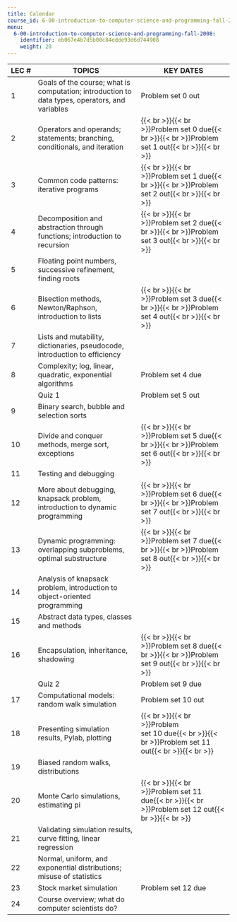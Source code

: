 ```yaml
---
title: Calendar
course_id: 6-00-introduction-to-computer-science-and-programming-fall-2008
menu:
  6-00-introduction-to-computer-science-and-programming-fall-2008:
    identifier: eb067e4b7d5b00c84edde93d6d744908
    weight: 20
---
```

| LEC # | TOPICS | KEY DATES |
| --- | --- | --- |
| 1 | Goals of the course; what is computation; introduction to data types, operators, and variables | Problem set 0 out |
| 2 | Operators and operands; statements; branching, conditionals, and iteration | {{< br >}}{{< br >}}Problem set 0 due{{< br >}}{{< br >}}Problem set 1 out{{< br >}}{{< br >}} |
| 3 | Common code patterns: iterative programs | {{< br >}}{{< br >}}Problem set 1 due{{< br >}}{{< br >}}Problem set 2 out{{< br >}}{{< br >}} |
| 4 | Decomposition and abstraction through functions; introduction to recursion | {{< br >}}{{< br >}}Problem set 2 due{{< br >}}{{< br >}}Problem set 3 out{{< br >}}{{< br >}} |
| 5 | Floating point numbers, successive refinement, finding roots |   |
| 6 | Bisection methods, Newton/Raphson, introduction to lists | {{< br >}}{{< br >}}Problem set 3 due{{< br >}}{{< br >}}Problem set 4 out{{< br >}}{{< br >}} |
| 7 | Lists and mutability, dictionaries, pseudocode, introduction to efficiency |   |
| 8 | Complexity; log, linear, quadratic, exponential algorithms | Problem set 4 due |
|   | Quiz 1 | Problem set 5 out |
| 9 | Binary search, bubble and selection sorts |   |
| 10 | Divide and conquer methods, merge sort, exceptions | {{< br >}}{{< br >}}Problem set 5 due{{< br >}}{{< br >}}Problem set 6 out{{< br >}}{{< br >}} |
| 11 | Testing and debugging |   |
| 12 | More about debugging, knapsack problem, introduction to dynamic programming | {{< br >}}{{< br >}}Problem set 6 due{{< br >}}{{< br >}}Problem set 7 out{{< br >}}{{< br >}} |
| 13 | Dynamic programming: overlapping subproblems, optimal substructure | {{< br >}}{{< br >}}Problem set 7 due{{< br >}}{{< br >}}Problem set 8 out{{< br >}}{{< br >}} |
| 14 | Analysis of knapsack problem, introduction to object-oriented programming |   |
| 15 | Abstract data types, classes and methods |   |
| 16 | Encapsulation, inheritance, shadowing | {{< br >}}{{< br >}}Problem set 8 due{{< br >}}{{< br >}}Problem set 9 out{{< br >}}{{< br >}} |
|   | Quiz 2 | Problem set 9 due |
| 17 | Computational models: random walk simulation | Problem set 10 out |
| 18 | Presenting simulation results, Pylab, plotting | {{< br >}}{{< br >}}Problem set 10 due{{< br >}}{{< br >}}Problem set 11 out{{< br >}}{{< br >}} |
| 19 | Biased random walks, distributions |   |
| 20 | Monte Carlo simulations, estimating pi | {{< br >}}{{< br >}}Problem set 11 due{{< br >}}{{< br >}}Problem set 12 out{{< br >}}{{< br >}} |
| 21 | Validating simulation results, curve fitting, linear regression |   |
| 22 | Normal, uniform, and exponential distributions; misuse of statistics |   |
| 23 | Stock market simulation | Problem set 12 due |
| 24 | Course overview; what do computer scientists do? |